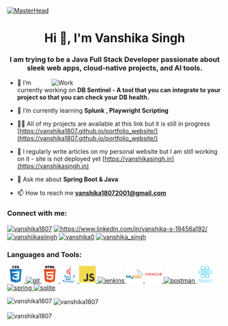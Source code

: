 [![MasterHead](https://media4.giphy.com/headers/GitHub/w8ZJLtJbmuph.gif)]( https://vanshikasingh.in)
<h1 align="center">Hi 👋, I'm Vanshika Singh</h1>
<h3 align="center">I am trying to be a Java Full Stack Developer passionate about sleek web apps, cloud-native projects, and AI tools.</h3>
<img align="right" alt="Work" width="400" src="https://cdn.dribbble.com/userupload/21247777/file/original-adca76f3e0ad6865a92cefa9d5d793ff.gif">

- 🔭 I’m currently working on **DB Sentinel - A tool that you can integrate to your project so that you can check your DB health.**

- 🌱 I’m currently learning **Splunk , Playwright Scripting**

- 👨‍💻 All of my projects are available at this link but it is still in progress [https://vanshika1807.github.io/portfolio_website/](https://vanshika1807.github.io/portfolio_website/)

- 📝 I regularly write articles on my personal website but I am still working on it - site is not deployed yet [https://vanshikasingh.in](https://vanshikasingh.in)

- 💬 Ask me about **Spring Boot & Java**

- 📫 How to reach me **vanshika18072001@gmail.com**

<h3 align="left">Connect with me:</h3>
<p align="left">
<a href="https://dev.to/vanshika1807" target="blank"><img align="center" src="https://raw.githubusercontent.com/rahuldkjain/github-profile-readme-generator/master/src/images/icons/Social/devto.svg" alt="vanshika1807" height="30" width="40" /></a>
<a href="https://linkedin.com/in/https://www.linkedin.com/in/vanshika-s-19456a192/" target="blank"><img align="center" src="https://raw.githubusercontent.com/rahuldkjain/github-profile-readme-generator/master/src/images/icons/Social/linked-in-alt.svg" alt="https://www.linkedin.com/in/vanshika-s-19456a192/" height="30" width="40" /></a>
<a href="https://instagram.com/vanshiikasiingh" target="blank"><img align="center" src="https://raw.githubusercontent.com/rahuldkjain/github-profile-readme-generator/master/src/images/icons/Social/instagram.svg" alt="vanshiikasiingh" height="30" width="40" /></a>
<a href="https://www.codechef.com/users/vanshika0" target="blank"><img align="center" src="https://cdn.jsdelivr.net/npm/simple-icons@3.1.0/icons/codechef.svg" alt="vanshika0" height="30" width="40" /></a>
<a href="https://www.leetcode.com/vanshika_singh" target="blank"><img align="center" src="https://raw.githubusercontent.com/rahuldkjain/github-profile-readme-generator/master/src/images/icons/Social/leet-code.svg" alt="vanshika_singh" height="30" width="40" /></a>
</p>

<h3 align="left">Languages and Tools:</h3>
<a href="https://www.w3schools.com/css/" target="_blank" rel="noreferrer"> <img src="https://raw.githubusercontent.com/devicons/devicon/master/icons/css3/css3-original-wordmark.svg" alt="css3" width="40" height="40"/> </a> <a href="https://git-scm.com/" target="_blank" rel="noreferrer"> <img src="https://www.vectorlogo.zone/logos/git-scm/git-scm-icon.svg" alt="git" width="40" height="40"/> </a> <a href="https://www.w3.org/html/" target="_blank" rel="noreferrer"> <img src="https://raw.githubusercontent.com/devicons/devicon/master/icons/html5/html5-original-wordmark.svg" alt="html5" width="40" height="40"/> </a> <a href="https://www.java.com" target="_blank" rel="noreferrer"> <img src="https://raw.githubusercontent.com/devicons/devicon/master/icons/java/java-original.svg" alt="java" width="40" height="40"/> </a> <a href="https://developer.mozilla.org/en-US/docs/Web/JavaScript" target="_blank" rel="noreferrer"> <img src="https://raw.githubusercontent.com/devicons/devicon/master/icons/javascript/javascript-original.svg" alt="javascript" width="40" height="40"/> </a> <a href="https://www.jenkins.io" target="_blank" rel="noreferrer"> <img src="https://www.vectorlogo.zone/logos/jenkins/jenkins-icon.svg" alt="jenkins" width="40" height="40"/> </a> <a href="https://www.mysql.com/" target="_blank" rel="noreferrer"> <img src="https://raw.githubusercontent.com/devicons/devicon/master/icons/mysql/mysql-original-wordmark.svg" alt="mysql" width="40" height="40"/> </a> <a href="https://www.oracle.com/" target="_blank" rel="noreferrer"> <img src="https://raw.githubusercontent.com/devicons/devicon/master/icons/oracle/oracle-original.svg" alt="oracle" width="40" height="40"/> </a> <a href="https://postman.com" target="_blank" rel="noreferrer"> <img src="https://www.vectorlogo.zone/logos/getpostman/getpostman-icon.svg" alt="postman" width="40" height="40"/> </a> <a href="https://reactjs.org/" target="_blank" rel="noreferrer"> <img src="https://raw.githubusercontent.com/devicons/devicon/master/icons/react/react-original-wordmark.svg" alt="react" width="40" height="40"/> </a> <a href="https://spring.io/" target="_blank" rel="noreferrer"> <img src="https://www.vectorlogo.zone/logos/springio/springio-icon.svg" alt="spring" width="40" height="40"/> </a> <a href="https://www.sqlite.org/" target="_blank" rel="noreferrer"> <img src="https://www.vectorlogo.zone/logos/sqlite/sqlite-icon.svg" alt="sqlite" width="40" height="40"/> </a> </p>

<p><img align="left" src="https://github-readme-stats.vercel.app/api/top-langs?username=vanshika1807&show_icons=true&locale=en&layout=compact" alt="vanshika1807" /></p>

<p>&nbsp;<img align="center" src="https://github-readme-stats.vercel.app/api?username=vanshika1807&show_icons=true&locale=en" alt="vanshika1807" /></p>

<p><img align="center" src="https://github-readme-streak-stats.herokuapp.com/?user=vanshika1807&" alt="vanshika1807" /></p>
